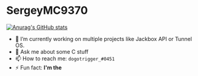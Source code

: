 # SergeyMC9370

[![Anurag's GitHub stats](https://github-readme-stats.vercel.app/api?username=SergeyMC9730)](https://github.com/anuraghazra/github-readme-stats)

- 🔭 I’m currently working on multiple projects like Jackbox API or Tunnel OS.
- 💬 Ask me about some C stuff
- 📫 How to reach me: `dogotrigger_#0451`
- ⚡ Fun fact: **I'm the**

